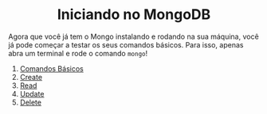 <h1 align="center">Iniciando no MongoDB</h1>

Agora que você já tem o Mongo instalando e rodando na sua máquina, você já pode começar a testar os seus comandos básicos. Para isso, apenas abra um terminal e rode o comando `mongo`!

1. <a href="3-1-basicos.md#basic">Comandos Básicos</a>
2. <a href="3-2-create.md#create">Create</a>
3. <a href="3-3-read.md#read">Read</a>
4. <a href="3-4-update.md#update">Update</a>
5. <a href="3-5-delete.md#delete">Delete</a>

<br/>
